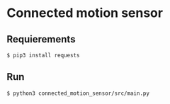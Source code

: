 # Connected motion sensor

## Requierements

`$ pip3 install requests`

## Run

`$ python3 connected_motion_sensor/src/main.py`

